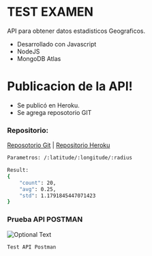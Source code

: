 # TEST EXAMEN



API para obtener datos estadisticos Geograficos.

  - Desarrollado con Javascript
  - NodeJS
  - MongoDB Atlas

# Publicacion de la API!

  - Se publicó en Heroku.
  - Se agrega reposotorio GIT
### Repositorio:
[Reposotorio Git][PlDe]  | 
[Repositorio Heroku][PlHe]

```sh
Parametros: /:latitude/:longitude/:radius

Result:
{
    "count": 20,
    "avg": 0.25,
    "std": 1.1791845447071423
}
```



### Prueba  API POSTMAN
![Optional Text](https://i.ibb.co/kXmZLNx/testAPI.png)
```sh
Test API Postman
```
[PlDe]: <https://github.com/gilhdez79/TestInte_limetrica.git>
[PlHe]: <https://dashboard.heroku.com/apps/salty-forest-45682>
